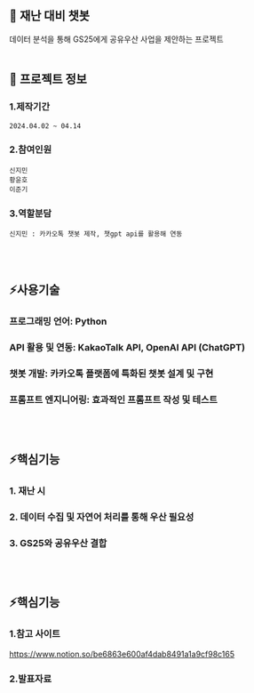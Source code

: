 

<!--## Hi there 👋
**jiminnnnnn/jiminnnnnn** is a ✨ _special_ ✨ repository because its `README.md` (this file) appears on your GitHub profile.

Here are some ideas to get you started:

- 🔭 I’m currently working on ...
- 🌱 I’m currently learning ...
- 👯 I’m looking to collaborate on ...
- 🤔 I’m looking for help with ...
- 💬 Ask me about ...
- 📫 How to reach me: ...
- 😄 Pronouns: ...
- ⚡ Fun fact: ...
-->


## 👋 재난 대비 챗봇
데이터 분석을 통해 GS25에게 공유우산 사업을 제안하는 프로젝트
<br/>
<br/>

## 🌱 프로젝트 정보
### 1.제작기간
	2024.04.02 ~ 04.14
### 2.참여인원
	신지민
 	황윤호
  	이준기
### 3.역할분담
	신지민 : 카카오톡 챗봇 제작, 챗gpt api를 활용해 연동
<br/>
<br/>

## ⚡사용기술
### 프로그래밍 언어: Python 
### API 활용 및 연동: KakaoTalk API, OpenAI API (ChatGPT) 
### 챗봇 개발: 카카오톡 플랫폼에 특화된 챗봇 설계 및 구현 
### 프롬프트 엔지니어링: 효과적인 프롬프트 작성 및 테스트
<br/>
<br/>

## ⚡핵심기능
### 	1. 재난 시 
### 	2. 데이터 수집 및 자연어 처리를 통해 우산 필요성
###  	3. GS25와 공유우산 결합
<br/>
<br/>

## ⚡핵심기능
### 	1.참고 사이트
<https://www.notion.so/be6863e600af4dab8491a1a9cf98c165>
### 	2.발표자료
 

